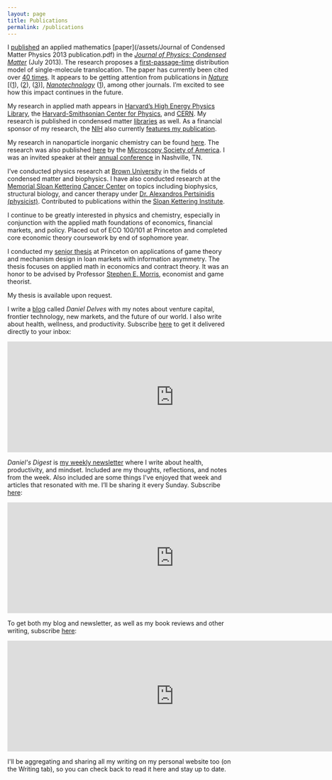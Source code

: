```yaml
---
layout: page
title: Publications
permalink: /publications
---
```


I [published](http://iopscience.iop.org/article/10.1088/0953-8984/25/37/375102/meta) an applied mathematics [paper](/assets/Journal of Condensed Matter Physics 2013 publication.pdf) in the *[Journal of Physics: Condensed Matter](https://en.wikipedia.org/wiki/Journal_of_Physics:_Condensed_Matter)* (July 2013). The research proposes a [first-passage-time](https://en.wikipedia.org/wiki/First-hitting-time_model) distribution model of single-molecule translocation. The paper has currently been cited over [40 times](https://scholar.google.com/scholar?um=1&ie=UTF-8&lr&cites=7438379985292715049). It appears to be getting attention from publications in *[Nature](https://en.wikipedia.org/wiki/Nature_(journal))* [([1](https://www.nature.com/articles/ncomms12787)), ([2](https://www.nature.com/articles/srep03287)), ([3](https://www.nature.com/articles/srep38558#s1))], *[Nanotechnology](https://en.wikipedia.org/wiki/Nanotechnology_(journal))* ([1](https://www.ncbi.nlm.nih.gov/pmc/articles/PMC4710574/)), among other journals. I’m excited to see how this impact continues in the future.

My research in applied math appears in [Harvard’s High Energy Physics Library](http://adsabs.harvard.edu/abs/2013JPCM...25K5102Y), the [Harvard-Smithsonian Center for Physics](https://www.cfa.harvard.edu/), and [CERN](http://cds.cern.ch/record/1554730). My research is published in condensed matter [libraries](https://arxiv.org/abs/1306.2412) as well. As a financial sponsor of my research, the [NIH](https://en.wikipedia.org/wiki/National_Institutes_of_Health) also currently [features my publication](https://www.ncbi.nlm.nih.gov/pmc/articles/PMC4778962/).

My research in nanoparticle inorganic chemistry can be found [here](http://nhsjs.com/wp-content/uploads/downloads/2011/07/AuAg-NP_GFP-Final.pdf). The research was also published [here](https://www.microscopy.org/MandM/2011/abstracts/LB-44.pdf) by the [Microscopy Society of America](https://en.wikipedia.org/wiki/Microscopy_Society_of_America). I was an invited speaker at their [annual conference](https://www.microscopy.org/MandM/2011/posterabstracts.cfm) in Nashville, TN.

I’ve conducted physics research at [Brown University](https://www.brown.edu/) in the fields of condensed matter and biophysics. I have also conducted research at the [Memorial Sloan Kettering Cancer Center](https://en.wikipedia.org/wiki/Memorial_Sloan_Kettering_Cancer_Center) on topics including biophysics, structural biology, and cancer therapy under [Dr. Alexandros Pertsinidis (physicist)](https://www.mskcc.org/research/ski/labs/alexandros-pertsinidis). Contributed to publications within the [Sloan Kettering Institute](https://www.mskcc.org/research/ski).

I continue to be greatly interested in physics and chemistry, especially in conjunction with the applied math foundations of economics, financial markets, and policy. Placed out of ECO 100/101 at Princeton and completed core economic theory coursework by end of sophomore year.

I conducted my [senior thesis](https://dataspace.princeton.edu/jspui/handle/88435/dsp01bn9999183) at Princeton on applications of game theory and mechanism design in loan markets with information asymmetry. The thesis focuses on applied math in economics and contract theory. It was an honor to be advised by Professor [Stephen E. Morris](https://en.wikipedia.org/wiki/Stephen_Morris_(game_theorist)), economist and game theorist.

My thesis is available upon request.

I write a [blog](https://danieldelves.substack.com/) called *Daniel Delves* with my notes about venture capital, frontier technology, new markets, and the future of our world. I also write about health, wellness, and productivity. Subscribe [here](https://danieldelves.substack.com/welcome) to get it delivered directly to your inbox:

<iframe src="https://danieldelves.substack.com/embed" width="750" height="250" style="border:0px solid #EEE;" frameborder="0" scrolling="no"></iframe>

*Daniel's Digest* is [my weekly newsletter](https://danielsdigest.substack.com/) where I write about health, productivity, and mindset. Included are my thoughts, reflections, and notes from the week. Also included are some things I've enjoyed that week and articles that resonated with me. I’ll be sharing it every Sunday. Subscribe [here](https://danielsdigest.substack.com/welcome):

<iframe src="https://danielsdigest.substack.com/embed" width="750" height="250" style="border:0px solid #EEE;" frameborder="0" scrolling="no"></iframe>

To get both my blog and newsletter, as well as my book reviews and other writing, subscribe [here](https://danielling.substack.com/welcome):

<iframe src="https://danielling.substack.com/embed" width="750" height="250" style="border:0px solid #EEE;" frameborder="0" scrolling="no"></iframe>

I'll be aggregating and sharing all my writing on my personal website too (on the Writing tab), so you can check back to read it here and stay up to date.
